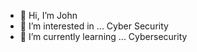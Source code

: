 - 👋 Hi, I’m John 
- 👀 I’m interested in ... Cyber Security 
- 🌱 I’m currently learning ... Cybersecurity

<!---
jsc0f1eld/jsc0f1eld is a ✨ special ✨ repository because its `README.md` (this file) appears on your GitHub profile.
You can click the Preview link to take a look at your changes.
--->
